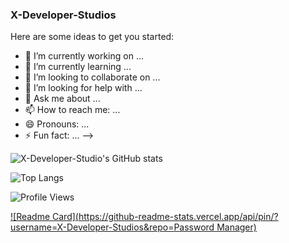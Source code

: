 ### X-Developer-Studios 

Here are some ideas to get you started:

- 🔭 I’m currently working on ...
- 🌱 I’m currently learning ...
- 👯 I’m looking to collaborate on ...
- 🤔 I’m looking for help with ...
- 💬 Ask me about ...
- 📫 How to reach me: ...
- 😄 Pronouns: ...
- ⚡ Fun fact: ...
-->

![X-Developer-Studio's GitHub stats](https://github-readme-stats.vercel.app/api?username=X-Developer-Studios&show_icons=true&theme=dark)

![Top Langs](https://github-readme-stats.vercel.app/api/top-langs/?username=X-Developer-Studios&layout=compact&theme=dark)

![Profile Views](https://komarev.com/ghpvc/?username=X-Developer-Studios)

[![Readme Card](https://github-readme-stats.vercel.app/api/pin/?username=X-Developer-Studios&repo=Password Manager)](https://github.com/X-Developer-Studios/Password-Manager)
